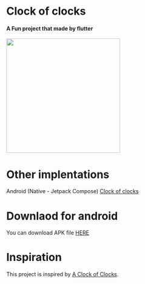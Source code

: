 # Clock of clocks

#### A Fun project that made by flutter
<img src="https://raw.githubusercontent.com/HoseinHaqiqian/clock_of_clocks/master/files/preview.gif" width="300" height="300"/>

# Other implentations
Android (Native - Jetpack Compose) [Clock of clocks](https://github.com/adibfara/clock-of-clocks)

# Downlaod for android
You can download APK file [HERE](https://raw.githubusercontent.com/HoseinHaqiqian/clock_of_clocks/master/files/app-release.apk)

# Inspiration
This project is inspired by [A Clock of Clocks](https://raw.githubusercontent.com/HoseinHaqiqian/clock_of_clocks/master/files/inspiredof.mp4).

